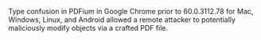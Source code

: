 Type confusion in PDFium in Google Chrome prior to 60.0.3112.78 for Mac, Windows, Linux, and Android allowed a remote attacker to potentially maliciously modify objects via a crafted PDF file.
